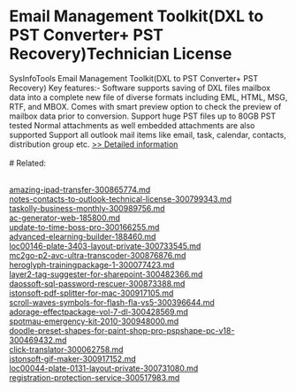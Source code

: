 # Email Management Toolkit(DXL to PST Converter+ PST Recovery)Technician License
SysInfoTools Email Management Toolkit(DXL to PST Converter+ PST Recovery)
Key features:-
Software supports saving of DXL files mailbox data into a complete new file of diverse formats including EML, HTML, MSG, RTF, and MBOX.
Comes with smart preview option to check the preview of mailbox data prior to conversion.
Support huge PST files up to 80GB PST tested
Normal attachments as well embedded attachments are also supported
Support all outlook mail items like email, task, calendar, contacts, distribution group etc.
[>> Detailed information](https://secure.shareit.com/shareit/product.html?productid=300726226&affiliateid=200057808)<br/><br/># Related:

<br />[amazing-ipad-transfer-300865774.md](https://github.com/downloadplanet/downloadplanet/blob/main/amazing-ipad-transfer-300865774.md)<br />[notes-contacts-to-outlook-technical-license-300799343.md](https://github.com/downloadplanet/downloadplanet/blob/main/notes-contacts-to-outlook-technical-license-300799343.md)<br />[taskolly-business-monthly-300989756.md](https://github.com/downloadplanet/downloadplanet/blob/main/taskolly-business-monthly-300989756.md)<br />[ac-generator-web-185800.md](https://github.com/downloadplanet/downloadplanet/blob/main/ac-generator-web-185800.md)<br />[update-to-time-boss-pro-300166255.md](https://github.com/downloadplanet/downloadplanet/blob/main/update-to-time-boss-pro-300166255.md)<br />[advanced-elearning-builder-188460.md](https://github.com/downloadplanet/downloadplanet/blob/main/advanced-elearning-builder-188460.md)<br />[loc00146-plate-3403-layout-private-300733545.md](https://github.com/downloadplanet/downloadplanet/blob/main/loc00146-plate-3403-layout-private-300733545.md)<br />[mc2go-p2-avc-ultra-transcoder-300876876.md](https://github.com/downloadplanet/downloadplanet/blob/main/mc2go-p2-avc-ultra-transcoder-300876876.md)<br />[heroglyph-trainingpackage-1-300077423.md](https://github.com/downloadplanet/downloadplanet/blob/main/heroglyph-trainingpackage-1-300077423.md)<br />[layer2-tag-suggester-for-sharepoint-300482366.md](https://github.com/downloadplanet/downloadplanet/blob/main/layer2-tag-suggester-for-sharepoint-300482366.md)<br />[daossoft-sql-password-rescuer-300873388.md](https://github.com/downloadplanet/downloadplanet/blob/main/daossoft-sql-password-rescuer-300873388.md)<br />[istonsoft-pdf-splitter-for-mac-300917105.md](https://github.com/downloadplanet/downloadplanet/blob/main/istonsoft-pdf-splitter-for-mac-300917105.md)<br />[scroll-waves-symbols-for-flash-fla-vs5-300396644.md](https://github.com/downloadplanet/downloadplanet/blob/main/scroll-waves-symbols-for-flash-fla-vs5-300396644.md)<br />[adorage-effectpackage-vol-7-dl-300428569.md](https://github.com/downloadplanet/downloadplanet/blob/main/adorage-effectpackage-vol-7-dl-300428569.md)<br />[spotmau-emergency-kit-2010-300948000.md](https://github.com/downloadplanet/downloadplanet/blob/main/spotmau-emergency-kit-2010-300948000.md)<br />[doodle-preset-shapes-for-paint-shop-pro-pspshape-pc-v18-300469432.md](https://github.com/downloadplanet/downloadplanet/blob/main/doodle-preset-shapes-for-paint-shop-pro-pspshape-pc-v18-300469432.md)<br />[click-translator-300062758.md](https://github.com/downloadplanet/downloadplanet/blob/main/click-translator-300062758.md)<br />[istonsoft-gif-maker-300917152.md](https://github.com/downloadplanet/downloadplanet/blob/main/istonsoft-gif-maker-300917152.md)<br />[loc00044-plate-0131-layout-private-300731080.md](https://github.com/downloadplanet/downloadplanet/blob/main/loc00044-plate-0131-layout-private-300731080.md)<br />[registration-protection-service-300517983.md](https://github.com/downloadplanet/downloadplanet/blob/main/registration-protection-service-300517983.md)